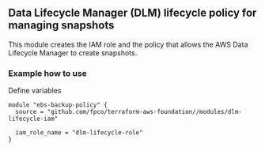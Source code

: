 ## Data Lifecycle Manager (DLM) lifecycle policy for managing snapshots

This module creates the IAM role and the policy that allows the AWS Data Lifecycle Manager to create snapshots.

### Example how to use

Define variables

```
module "ebs-backup-policy" {
  source = "github.com/fpco/terraform-aws-foundation//modules/dlm-lifecycle-iam"

  iam_role_name = "dlm-lifecycle-role"
}
```
